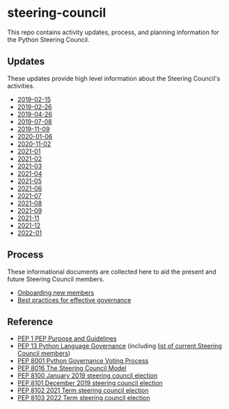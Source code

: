 # steering-council

This repo contains activity updates, process, and planning information for the Python Steering Council.

## Updates

These updates provide high level information about the Steering Council's
activities.

<!-- [[[cog
import glob
filenames = sorted(glob.glob("updates/*steering-council-update.md"))
for filename in filenames:
    date = (
        filename.removeprefix("updates/")
        .removesuffix("steering-council-update.md")
        .rstrip("-_")
    )
    print(f"- [{date}]({filename})")
]]] -->
- [2019-02-15](updates/2019-02-15_steering-council-update.md)
- [2019-02-26](updates/2019-02-26_steering-council-update.md)
- [2019-04-26](updates/2019-04-26_steering-council-update.md)
- [2019-07-08](updates/2019-07-08_steering-council-update.md)
- [2019-11-09](updates/2019-11-09-steering-council-update.md)
- [2020-01-06](updates/2020-01-06-steering-council-update.md)
- [2020-11-02](updates/2020-11-02-steering-council-update.md)
- [2021-01](updates/2021-01-steering-council-update.md)
- [2021-02](updates/2021-02-steering-council-update.md)
- [2021-03](updates/2021-03-steering-council-update.md)
- [2021-04](updates/2021-04-steering-council-update.md)
- [2021-05](updates/2021-05-steering-council-update.md)
- [2021-06](updates/2021-06-steering-council-update.md)
- [2021-07](updates/2021-07-steering-council-update.md)
- [2021-08](updates/2021-08-steering-council-update.md)
- [2021-09](updates/2021-09-steering-council-update.md)
- [2021-11](updates/2021-11-steering-council-update.md)
- [2021-12](updates/2021-12-steering-council-update.md)
- [2022-01](updates/2022-01-steering-council-update.md)
<!-- [[[end]]] -->

## Process

These informational documents are collected here to aid the present and
future Steering Council members.

- [Onboarding new members](process/onboarding.md)
- [Best practices for effective governance](process/best-practices.md)

## Reference

- [PEP 1 PEP Purpose and Guidelines](https://github.com/python/peps/blob/main/pep-0001.txt)
- [PEP 13 Python Language Governance](https://github.com/python/peps/blob/main/pep-0013.rst) (including [list of current Steering Council members](https://www.python.org/dev/peps/pep-0013/#current-steering-council))
- [PEP 8001 Python Governance Voting Process](https://github.com/python/peps/blob/main/pep-8001.rst)
- [PEP 8016 The Steering Council Model](https://github.com/python/peps/blob/main/pep-8016.rst)
- [PEP 8100 January 2019 steering council election](https://github.com/python/peps/blob/main/pep-8100.rst)
- [PEP 8101 December 2019 steering council election](https://github.com/python/peps/blob/main/pep-8101.rst)
- [PEP 8102 2021 Term steering council election](https://github.com/python/peps/blob/main/pep-8102.rst)
- [PEP 8103 2022 Term steering council election](https://github.com/python/peps/blob/main/pep-8103.rst)
